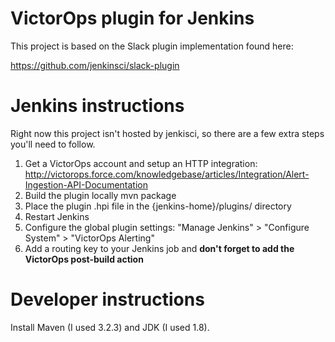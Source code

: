 # VictorOps plugin for Jenkins

This project is based on the Slack plugin implementation found here:

https://github.com/jenkinsci/slack-plugin

# Jenkins instructions

Right now this project isn't hosted by jenkisci, so there are a few extra steps you'll need to follow.

1. Get a VictorOps account and setup an HTTP integration:
	http://victorops.force.com/knowledgebase/articles/Integration/Alert-Ingestion-API-Documentation
2. Build the plugin locally
	mvn package
3. Place the plugin .hpi file in the {jenkins-home}/plugins/ directory
4. Restart Jenkins
5. Configure the global plugin settings: "Manage Jenkins" > "Configure System" > "VictorOps Alerting"
6. Add a routing key to your Jenkins job and **don't forget to add the VictorOps post-build action**

# Developer instructions

Install Maven (I used 3.2.3) and JDK (I used 1.8).
